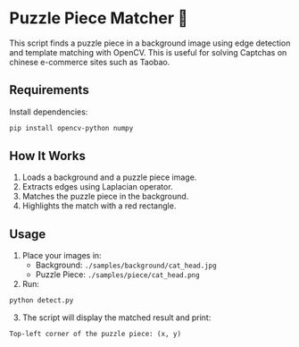 # Puzzle Piece Matcher 🧩  

This script finds a puzzle piece in a background image using edge detection and template matching with OpenCV. This is useful for solving Captchas on chinese e-commerce sites such as Taobao.

## Requirements  

Install dependencies:  

```bash
pip install opencv-python numpy
```

## How It Works  

1. Loads a background and a puzzle piece image.  
2. Extracts edges using Laplacian operator.
3. Matches the puzzle piece in the background.
4. Highlights the match with a red rectangle.  

## Usage  

1. Place your images in:  
   - Background: `./samples/background/cat_head.jpg`  
   - Puzzle Piece: `./samples/piece/cat_head.png`  
2. Run:  

```bash
python detect.py
```

3. The script will display the matched result and print:  

```
Top-left corner of the puzzle piece: (x, y)
```
